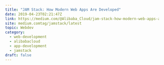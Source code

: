 ```yaml
---
title: "JAM Stack: How Modern Web Apps Are Developed"
date: 2019-04-23T02:21:47Z
link: https://medium.com/@Alibaba_Cloud/jam-stack-how-modern-web-apps-are-developed-ea266cda43cb?source=rss------jamstack-5&utm_medium=RSS&utm_source=hune
site: medium.comtag/jamstack/latest
topic: Webdev
category:
  - web-development
  - alibabacloud
  - app-development
  - jamstack
draft: false
---
```


